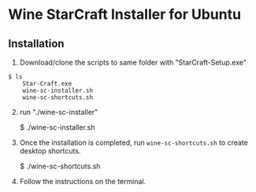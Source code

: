 Wine StarCraft Installer for Ubuntu
=======================
## Installation
1. Download/clone the scripts to same folder with "StarCraft-Setup.exe" 

```
$ ls
	Star-Craft.exe
	wine-sc-installer.sh
	wine-sc-shortcuts.sh

```
2. run "./wine-sc-installer"

	$ ./wine-sc-installer.sh

3. Once the installation is completed, run `wine-sc-shortcuts.sh` to create desktop shortcuts.

	$ ./wine-sc-shortcuts.sh

4. Follow the instructions on the terminal.
